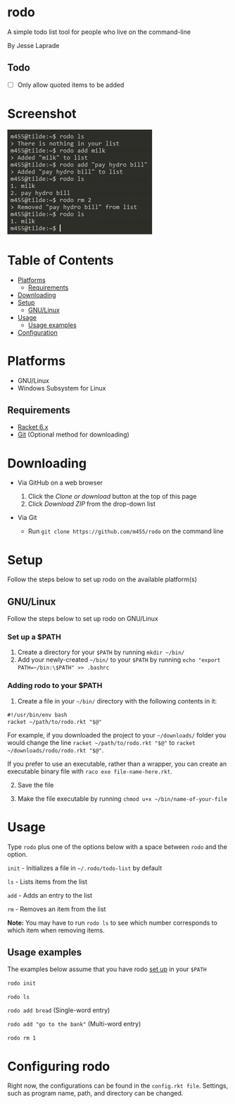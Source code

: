 # rodo

A simple todo list tool for people who live on the command-line

By Jesse Laprade

## Todo

- [ ] Only allow quoted items to be added

# Screenshot

![](screenshot.png)

# Table of Contents

* [Platforms](https://github.com/m455/rodo#platforms)
    * [Requirements](https://github.com/m455/rodo#requirements)
* [Downloading](https://github.com/m455/rodo#downloading)
* [Setup](https://github.com/m455/rodo#setup)
    * [GNU/Linux](https://github.com/m455/rodo#gnulinux)
* [Usage](https://github.com/m455/rodo#usage)
    * [Usage examples](https://github.com/m455/rodo#usage-examples)
* [Configuration](https://github.com/m455/rodo#configuring-rodo)

# Platforms

* GNU/Linux
* Windows Subsystem for Linux

## Requirements

* [Racket 6.x](https://racket-lang.org/)
* [Git](https://git-scm.com/) (Optional method for downloading)

# Downloading

* Via GitHub on a web browser
    1. Click the *Clone or download* button at the top of
    this page
    2. Click *Download ZIP* from the drop-down list

* Via Git
    * Run `git clone https://github.com/m455/rodo` on the command line

# Setup

Follow the steps below to set up rodo on the available
platform(s)

## GNU/Linux

Follow the steps below to set up rodo on GNU/Linux

### Set up a $PATH

1. Create a directory for your `$PATH` by running `mkdir ~/bin/`
2. Add your newly-created `~/bin/` to your `$PATH` by running `echo "export PATH=~/bin:\$PATH" >> .bashrc`

### Adding rodo to your $PATH

1. Create a file in your `~/bin/` directory with the following contents in it:

```
#!/usr/bin/env bash
racket ~/path/to/rodo.rkt "$@"
```

For example, if you downloaded the project to your
`~/downloads/` folder you would change the line `racket
~/path/to/rodo.rkt "$@"` to `racket
~/downloads/rodo/rodo.rkt "$@"`.

If you prefer to use an executable, rather than a wrapper,
you can create an executable binary file with `raco exe
file-name-here.rkt`.

2. Save the file

3. Make the file executable by running `chmod u+x ~/bin/name-of-your-file`

# Usage

Type `rodo` plus one of the options below with a space
between `rodo` and the option.

`init` - Initializes a file in `~/.rodo/todo-list` by default

`ls` - Lists items from the list

`add` - Adds an entry to the list

`rm` - Removes an item from the list

**Note:** You may have to run `rodo ls` to see which number corresponds to which item when removing items.

## Usage examples

The examples below assume that you have rodo [set up](https://github.com/m455/rodo#set-up-a-path) in your `$PATH`

`rodo init`

`rodo ls`

`rodo add bread` (Single-word entry)

`rodo add "go to the bank"` (Multi-word entry)

`rodo rm 1`

# Configuring rodo

Right now, the configurations can be found in the `config.rkt file`. Settings, such as program name, path, and directory can be changed.

